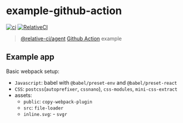 # example-github-action

[![ci](https://github.com/relative-ci/example-github-action/workflows/ci/badge.svg)](https://github.com/relative-ci/example-github-action/actions?query=workflow%3Aci)
[![RelativeCI](https://badges.relative-ci.com/badges/o1LoGhgroz0LFHx4sTuM?branch=master)](https://app.relative-ci.com/projects/o1LoGhgroz0LFHx4sTuM)

> [@relative-ci/agent](https://github.com/relative-ci/agent) [Github Action](https://github.com/features/actions) example


## Example app

Basic webpack setup:
- `Javascript`: babel with `@babel/preset-env` and `@babel/preset-react`
- `CSS`: `postcss`(`autoprefixer`, `cssnano`), `css-modules`, `mini-css-extract`
- assets:
  - `public`: `copy-webpack-plugin`
  - `src`: `file-loader`
  - `inline.svg`: - `svgr`
